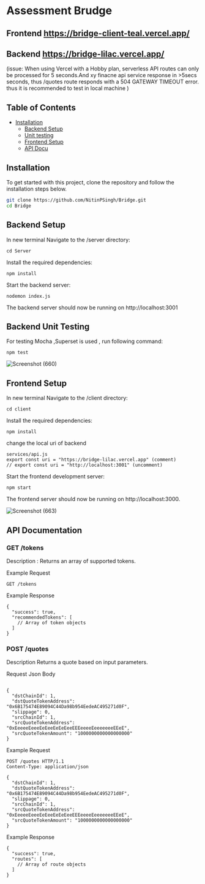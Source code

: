 
# Assessment Brudge

## Frontend https://bridge-client-teal.vercel.app/
## Backend https://bridge-lilac.vercel.app/
(issue: When using Vercel with a Hobby plan, serverless API routes can only be processed for 5 seconds.And xy finacne api service response in >5secs seconds, thus /quotes route responds with a 504 GATEWAY TIMEOUT error.
thus it is recommended to test in local machine
 )




## Table of Contents

- [Installation](#installation)
  - [Backend Setup](#backend-setup)
  - [Unit testing](#backend-unit-testing)
  - [Frontend Setup](#frontend-setup)
  - [API Docu](#api-documentation)



## Installation

To get started with this project, clone the repository and follow the installation steps below.

```bash
git clone https://github.com/NitinPSingh/Bridge.git
cd Bridge
```

## Backend Setup
In new terminal Navigate to the /server directory:

```
cd Server
```

Install the required dependencies:

```
npm install
```


Start the backend server:

```
nodemon index.js
```

The backend server should now be running on http://localhost:3001

## Backend Unit Testing
For testing Mocha ,Superset is used , run following command:

```
npm test
```
![Screenshot (660)](https://github.com/NitinPSingh/Bridge/assets/71833171/139e3674-48c9-470e-a298-f8f637598a3f)




## Frontend Setup

In new terminal Navigate to the /client directory:

```
cd client
```

Install the required dependencies:

```
npm install
```

change the local uri of backend 
```
services/api.js
export const uri = "https://bridge-lilac.vercel.app" (comment)
// export const uri = "http://localhost:3001" (uncomment)

```

Start the frontend development server:
```
npm start
```
The frontend server should now be running on http://localhost:3000.

![Screenshot (663)](https://github.com/NitinPSingh/Bridge/assets/71833171/a14207c9-fbc2-475d-9128-64d791ddf2df)


## API Documentation
### GET /tokens
Description :
Returns an array of supported tokens.

Example Request
```
GET /tokens 
```

Example Response
```
{
  "success": true,
  "recommendedTokens": [
    // Array of token objects
  ]
}
```


### POST /quotes
Description
Returns a quote based on input parameters.

Request Json Body

```

{
  "dstChainId": 1,
  "dstQuoteTokenAddress": "0x6B175474E89094C44Da98b954EedeAC495271d0F",
  "slippage": 0,
  "srcChainId": 1,
  "srcQuoteTokenAddress": "0xEeeeeEeeeEeEeeEeEeEeeEEEeeeeEeeeeeeeEEeE",
  "srcQuoteTokenAmount": "1000000000000000000"
}
```

Example Request
```
POST /quotes HTTP/1.1
Content-Type: application/json

{
  "dstChainId": 1,
  "dstQuoteTokenAddress": "0x6B175474E89094C44Da98b954EedeAC495271d0F",
  "slippage": 0,
  "srcChainId": 1,
  "srcQuoteTokenAddress": "0xEeeeeEeeeEeEeeEeEeEeeEEEeeeeEeeeeeeeEEeE",
  "srcQuoteTokenAmount": "1000000000000000000"
}
```

Example Response
```
{
  "success": true,
  "routes": [
    // Array of route objects
  ]
}
```



